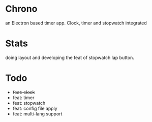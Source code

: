 # Chrono
an Electron based timer app. Clock, timer and stopwatch integrated

# Stats
doing layout and developing the feat of stopwatch lap button.

# Todo
- ~~feat: clock~~
- feat: timer
- feat: stopwatch
- feat: config file apply
- feat: multi-lang support
